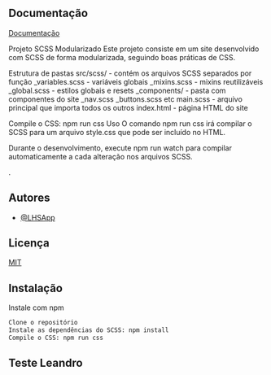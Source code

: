 
## Documentação

[Documentação](https://link-da-documentação)

Projeto SCSS Modularizado
Este projeto consiste em um site desenvolvido com SCSS de forma modularizada, seguindo boas práticas de CSS.

Estrutura de pastas
src/scss/ - contém os arquivos SCSS separados por função
_variables.scss - variáveis globais
_mixins.scss - mixins reutilizáveis
_global.scss - estilos globais e resets
_components/ - pasta com componentes do site
_nav.scss
_buttons.scss
etc
main.scss - arquivo principal que importa todos os outros
index.html - página HTML do site

Compile o CSS: npm run css
Uso
O comando npm run css irá compilar o SCSS para um arquivo style.css que pode ser incluído no HTML.

Durante o desenvolvimento, execute npm run watch para compilar automaticamente a cada alteração nos arquivos SCSS.





.
## Autores

- [@LHSApp](https://www.github.com/octokatherine)


## Licença

[MIT](https://choosealicense.com/licenses/mit/)


## Instalação

Instale com npm

```bash
Clone o repositório
Instale as dependências do SCSS: npm install
Compile o CSS: npm run css
```
    
## Teste Leandro 

